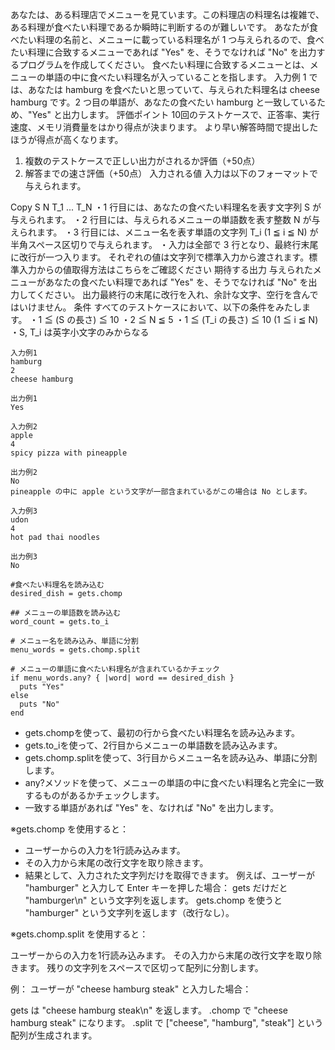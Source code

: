 
あなたは、ある料理店でメニューを見ています。この料理店の料理名は複雑で、ある料理が食べたい料理であるか瞬時に判断するのが難しいです。 あなたが食べたい料理の名前と、メニューに載っている料理名が 1 つ与えられるので、食べたい料理に合致するメニューであれば "Yes" を、そうでなければ "No" を出力するプログラムを作成してください。 食べたい料理に合致するメニューとは、メニューの単語の中に食べたい料理名が入っていることを指します。 入力例 1 では、あなたは hamburg を食べたいと思っていて、与えられた料理名は cheese hamburg です。2 つ目の単語が、あなたの食べたい hamburg と一致しているため、"Yes" と出力します。
評価ポイント
10回のテストケースで、正答率、実行速度、メモリ消費量をはかり得点が決まります。 より早い解答時間で提出したほうが得点が高くなります。
1. 複数のテストケースで正しい出力がされるか評価（+50点）
2. 解答までの速さ評価（+50点）
入力される値
入力は以下のフォーマットで与えられます。


Copy
S
N
T_1 ... T_N
・1 行目には、あなたの食べたい料理名を表す文字列 S が与えられます。
・2 行目には、与えられるメニューの単語数を表す整数 N が与えられます。
・3 行目には、メニュー名を表す単語の文字列 T_i (1 ≦ i ≦ N) が半角スペース区切りで与えられます。
・入力は全部で 3 行となり、最終行末尾に改行が一つ入ります。 それぞれの値は文字列で標準入力から渡されます。標準入力からの値取得方法はこちらをご確認ください 期待する出力 与えられたメニューがあなたの食べたい料理であれば "Yes" を、そうでなければ "No" を出力してください。 出力最終行の末尾に改行を入れ、余計な文字、空行を含んではいけません。 条件 すべてのテストケースにおいて、以下の条件をみたします。
・1 ≦ (S の長さ) ≦ 10
・2 ≦ N ≦ 5
・1 ≦ (T_i の長さ) ≦ 10 (1 ≦ i ≦ N)
・S, T_i は英字小文字のみからなる 
```
入力例1
hamburg
2
cheese hamburg
```
```
出力例1
Yes
```
```
入力例2
apple
4
spicy pizza with pineapple
```
```
出力例2
No
pineapple の中に apple という文字が一部含まれているがこの場合は No とします。
```
```
入力例3
udon
4
hot pad thai noodles
```
```
出力例3
No
```

```
#食べたい料理名を読み込む
desired_dish = gets.chomp

## メニューの単語数を読み込む
word_count = gets.to_i

# メニュー名を読み込み、単語に分割
menu_words = gets.chomp.split

# メニューの単語に食べたい料理名が含まれているかチェック
if menu_words.any? { |word| word == desired_dish }
  puts "Yes"
else
  puts "No"
end
```

- gets.chompを使って、最初の行から食べたい料理名を読み込みます。
- gets.to_iを使って、2行目からメニューの単語数を読み込みます。
- gets.chomp.splitを使って、3行目からメニュー名を読み込み、単語に分割します。
- any?メソッドを使って、メニューの単語の中に食べたい料理名と完全に一致するものがあるかチェックします。
- 一致する単語があれば "Yes" を、なければ "No" を出力します。




※gets.chomp を使用すると：
- ユーザーからの入力を1行読み込みます。
- その入力から末尾の改行文字を取り除きます。
- 結果として、入力された文字列だけを取得できます。
例えば、ユーザーが "hamburger" と入力して Enter キーを押した場合：
gets だけだと "hamburger\n" という文字列を返します。
gets.chomp を使うと "hamburger" という文字列を返します（改行なし）。


※gets.chomp.split を使用すると：

ユーザーからの入力を1行読み込みます。
その入力から末尾の改行文字を取り除きます。
残りの文字列をスペースで区切って配列に分割します。

例：
ユーザーが "cheese hamburg steak" と入力した場合：

gets は "cheese hamburg steak\n" を返します。
.chomp で "cheese hamburg steak" になります。
.split で ["cheese", "hamburg", "steak"] という配列が生成されます。
